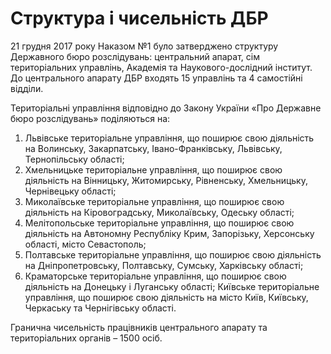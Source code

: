 # Структура і чисельність ДБР 

21 грудня 2017 року Наказом №1 було затверджено структуру Державного бюро розслідувань: центральний апарат, сім територіальних управлінь, Академія та Наукового-дослідний інститут. До центрального апарату ДБР входять 15 управлінь та 4 самостійні відділи.

Територіальні управління відповідно до Закону України «Про Державне бюро розслідувань» поділяються на:

1. Львівське територіальне управління, що поширює свою діяльність на Волинську, Закарпатську, Івано-Франківську, Львівську, Тернопільську області; 
2. Хмельницьке територіальне управління, що поширює свою діяльність на Вінницьку, Житомирську, Рівненську, Хмельницьку, Чернівецьку області;
3. Миколаївське територіальне управління, що поширює свою діяльність на Кіровоградську, Миколаївську, Одеську області; 
4. Мелітопольське територіальне управління, що поширює свою діяльність на Автономну Республіку Крим, Запорізьку, Херсонську області, місто Севастополь;
5. Полтавське територіальне управління, що поширює свою діяльність на Дніпропетровську, Полтавську, Сумську, Харківську області;
6. Краматорське територіальне управління, що поширює свою діяльність на Донецьку і Луганську області;
Київське територіальне управління, що поширює свою діяльність на місто Київ, Київську, Черкаську та Чернігівську області.

Гранична чисельність працівників центрального апарату та територіальних органів – 1500 осіб.